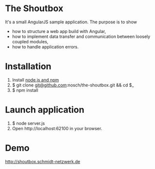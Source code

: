 # The Shoutbox

It's a small AngularJS sample application. The purpose is to show

* how to structure a web app build with Angular,
* how to implement data transfer and communication between loosely coupled modules,
* how to handle application errors.

# Installation

1. Install [node.js and npm](http://nodejs.org/download/ "Download node.js")
2. $ git clone git@github.com:nosch/the-shoutbox.git && cd $_
3. $ npm install

# Launch application

1. $ node server.js
2. Open http://localhost:62100 in your browser.

# Demo
http://shoutbox.schmidt-netzwerk.de
